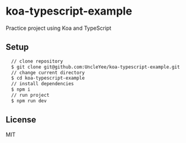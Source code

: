 # koa-typescript-example

Practice project using Koa and TypeScript

## Setup
```bash
  // clone repository
  $ git clone git@github.com:UncleYee/koa-typescript-example.git
  // change current directory
  $ cd koa-typescript-example
  // install dependencies
  $ npm i
  // run project
  $ npm run dev
```

## License

MIT